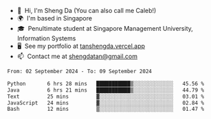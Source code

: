 <!---
tan-sd/tan-sd is a ✨ special ✨ repository because its `README.md` (this file) appears on your GitHub profile.
You can click the Preview link to take a look at your changes.
--->
- 👋  Hi, I'm Sheng Da (You can also call me Caleb!)
- 🌍  I'm based in Singapore
- 🎓  Penultimate student at Singapore Management University, Information Systems
- 🖥️  See my portfolio at [tanshengda.vercel.app](https://tanshengda.vercel.app/)
- 📫  Contact me at [shengdatan@gmail.com](mailto:shengdatan@gmail.com)

<!--START_SECTION:waka-->

```txt
From: 02 September 2024 - To: 09 September 2024

Python       6 hrs 28 mins   ███████████▒░░░░░░░░░░░░░   45.56 %
Java         6 hrs 21 mins   ███████████▒░░░░░░░░░░░░░   44.79 %
Text         25 mins         ▓░░░░░░░░░░░░░░░░░░░░░░░░   03.01 %
JavaScript   24 mins         ▓░░░░░░░░░░░░░░░░░░░░░░░░   02.84 %
Bash         12 mins         ▒░░░░░░░░░░░░░░░░░░░░░░░░   01.47 %
```

<!--END_SECTION:waka-->
